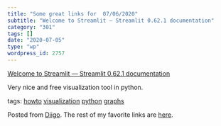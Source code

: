 ```yaml
---
title: "Some great links for  07/06/2020"
subtitle: "Welcome to Streamlit — Streamlit 0.62.1 documentation"
category: "301"
tags: []
date: "2020-07-05"
type: "wp"
wordpress_id: 2757
---
```

[Welcome to Streamlit — Streamlit 0.62.1 documentation](https://docs.streamlit.io/en/stable/) 

Very nice and free visualization tool in python. 

 tags: [howto](https://www.diigo.com/user/pitosalas/howto) [visualization](https://www.diigo.com/user/pitosalas/visualization) [python](https://www.diigo.com/user/pitosalas/python) [graphs](https://www.diigo.com/user/pitosalas/graphs)

Posted from [Diigo](https://www.diigo.com). The rest of my favorite links are [here](https://www.diigo.com/user/pitosalas).